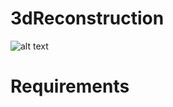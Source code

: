 # 3dReconstruction
![alt text](https://3dexport.com/items/2012/08/01/138218/93631/my_little_pony_fluttershy_3d_model_c4d_max_obj_fbx_ma_lwo_3ds_3dm_stl_1138912_o.jpg?style=centerme)

# Requirements
